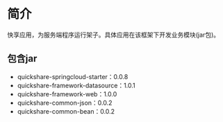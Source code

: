 # 简介

快享应用，为服务端程序运行架子。具体应用在该框架下开发业务模块(jar包)。

## 包含jar

- quickshare-springcloud-starter：0.0.8
- quickshare-framework-datasource：1.0.1
- quickshare-framework-web：1.0.0
- quickshare-common-json：0.0.2
- quickshare-common-bean：0.0.2